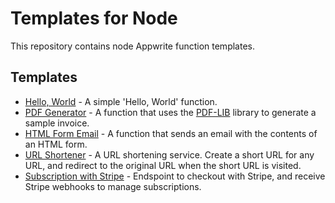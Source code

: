 # Templates for Node

This repository contains node Appwrite function templates.

## Templates

- [Hello, World](hello-world/) - A simple 'Hello, World' function.
- [PDF Generator](pdf-generator/) - A function that uses the [PDF-LIB](https://pdf-lib.js.org/) library to generate a sample invoice.
- [HTML Form Email](html-form-email/) - A function that sends an email with the contents of an HTML form.
- [URL Shortener](url-shortener/) - A URL shortening service. Create a short URL for any URL, and redirect to the original URL when the short URL is visited.
- [Subscription with Stripe](subscription-with-stripe/) - Endspoint to checkout with Stripe, and receive Stripe webhooks to manage subscriptions.
